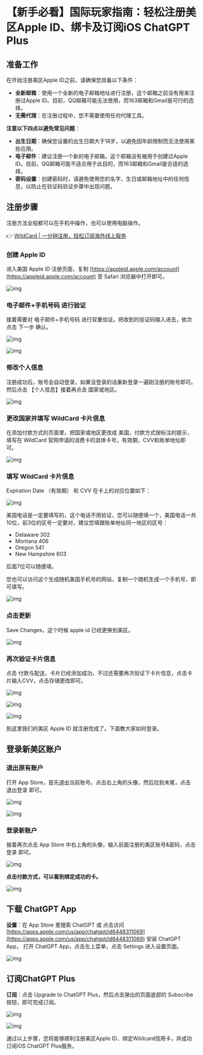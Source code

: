 # 【新手必看】国际玩家指南：轻松注册美区Apple ID、绑卡及订阅iOS ChatGPT Plus

## 准备工作

在开始注册美区Apple ID之前，请确保您具备以下条件：

- **全新邮箱**：使用一个全新的电子邮箱地址进行注册，这个邮箱之前没有用来注册过Apple ID。目前，QQ邮箱可能无法使用，而163邮箱和Gmail是可行的选择。
- **无需代理**：在注册过程中，您不需要使用任何代理工具。

**注意以下四点以避免常见问题**：

- **出生日期**：确保您设置的出生日期大于18岁，以避免因年龄限制而无法使用某些应用。
- **电子邮件**：建议注册一个新的电子邮箱，这个邮箱没有被用于创建过Apple ID。目前，QQ邮箱可能不适合用于此目的，而163邮箱和Gmail是合适的选择。
- **密码设置**：创建密码时，请避免使用您的名字、生日或邮箱地址中的任何信息，以防止在验证码验证步骤中出现问题。

## 注册步骤

注册方法全程都可以在手机中操作，也可以使用电脑操作。

👉 [WildCard | 一分钟注册，轻松订阅海外线上服务](https://bbtdd.com/WildCard)

### 创建 Apple ID

进入美国 Apple ID 注册页面，复制 [https://appleid.apple.com/account](https://appleid.apple.com/account) 至 Safari 浏览器中打开即可。

![img](https://bbtdd.com/img/367711887.webp)

### 电子邮件+手机号码 进行验证

接着需要对 电子邮件+手机号码 进行双重验证。把收到的验证码输入进去，依次点击 下一步 确认。

![img](https://bbtdd.com/img/0483239431865474.webp)

![img](https://bbtdd.com/img/669059548564.webp)

### 修改个人信息

注册成功后，账号会自动登录，如果没登录的话重新登录一遍刚注册的账号即可。 然后点击 【个人信息】接着再点击 国家或地区。

![img](https://bbtdd.com/img/9974056438500208.webp)

### 更改国家并填写 WildCard 卡片信息

在添加付款方式的页面里，把国家或地区更改成 美国，付款方式按标注的提示，填写在 WildCard 官网申请的消费卡的具体卡号，有效期，CVV和账单地址即可。

![img](https://bbtdd.com/img/9192663493994202.webp)

### 填写 WildCard 卡片信息

Expiration Date （有效期） 和 CVV 在卡上的对应位置如下：

![img](https://bbtdd.com/img/85607789600.webp)

美国电话是一定要填写的，这个电话不用验证，您可以随便填一个，美国电话一共10位，前3位的区号一定要对，建议您填跟账单地址同一地区的区号：

- Delaware 302
- Montana 406
- Oregon 541
- New Hampshire 603

后面7位可以随便填。

您也可以访问这个生成随机美国手机号的网站，复制一个随机生成一个手机号，即可填写。

![img](https://bbtdd.com/img/906837660.webp)

### 点击更新

Save Changes，这个时候 apple id 已经更换到美区。

![img](https://bbtdd.com/img/704905364.webp)

### 再次验证卡片信息

点击 付款与配送，卡片已经添加成功，不过还需要再次验证下卡片信息，点击卡片输入CVV，点击存储更改即可。

![img](https://bbtdd.com/img/94760386877331.webp)

![img](https://bbtdd.com/img/6280464450226.webp)

![img](https://bbtdd.com/img/996767391.webp)

到这里我们的美区 Apple ID 就注册完成了。下面教大家如何登录。

## 登录新美区账户

### 退出原有账户

打开 App Store，首先退出当前账号。点击右上角的头像，然后拉到末尾，点击 退出登录 即可。

![img](https://bbtdd.com/img/39903414043829.webp)

![img](https://bbtdd.com/img/735862015454.webp)

### 登录新账户

接着再次点击 App Store 中右上角的头像，输入前面注册的美区账号&amp;密码，点击 登录 即可。

![img](https://bbtdd.com/img/2840210670187046.webp)

**点击付款方式，可以看到绑定成功的卡。**

![img](https://bbtdd.com/img/994657130594054.webp)

## 下载 ChatGPT App

**设置**：在 App Store 里搜索 ChatGPT 或 点击访问 [https://apps.apple.com/us/app/chatgpt/id6448311069](https://apps.apple.com/us/app/chatgpt/id6448311069) 安装 ChatGPT App， 打开 ChatGPT App，点击左上菜单，点击 Settings 进入设置页面。

![img](https://bbtdd.com/img/6856101429.webp)

## 订阅ChatGPT Plus

**订阅**：点击 Upgrade to ChatGPT Plus，然后点击弹出的页面底部的 Subscribe 按钮，即可完成订阅。

![img](https://bbtdd.com/img/44690303.webp)

![img](https://bbtdd.com/img/3606127281708245.webp)

通过以上步骤，您将能够顺利注册美区Apple ID、绑定Wildcard信用卡，并成功订阅iOS ChatGPT Plus服务。